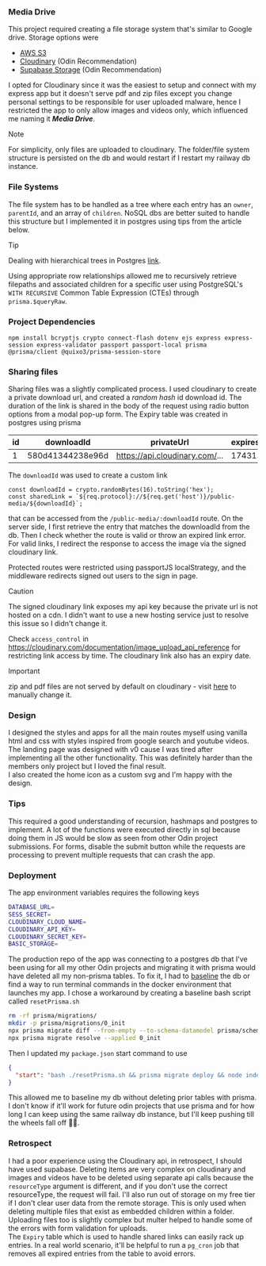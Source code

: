 ### Media Drive
This project required creating a file storage system that's similar to Google drive. Storage options were 
- [AWS S3](https://aws.amazon.com/s3/)
- [Cloudinary](https://cloudinary.com/) (Odin Recommendation)
- [Supabase Storage](https://supabase.com/docs/guides/storage) (Odin Recommendation)

I opted for Cloudinary since it was the easiest to setup and connect with my express app but it doesn't 
serve pdf and zip files except you change personal settings to be responsible for user uploaded malware, 
hence I restricted the app to only allow images and videos only, which influenced me naming it 
***Media Drive***.

> [!Note]
> For simplicity, only files are uploaded to cloudinary. The folder/file system structure is persisted 
    on the db and would restart if I restart my railway db instance.

### File Systems
The file system has to be handled as a tree where each entry has an `owner`, `parentId`, and an array of 
`children`. NoSQL dbs are better suited to handle this structure but I implemented it in postgres using 
tips from the article below.

>[!Tip]
> Dealing with hierarchical trees in Postgres [link](https://leonardqmarcq.com/posts/modeling-hierarchical-tree-data).

Using appropriate row relationships allowed me to recursively retrieve filepaths and associated children 
for a specific user using PostgreSQL's `WITH RECURSIVE` Common Table Expression (CTEs) through 
`prisma.$queryRaw`. 

### Project Dependencies
```JS
npm install bcryptjs crypto connect-flash dotenv ejs express express-session express-validator passport passport-local prisma @prisma/client @quixo3/prisma-session-store
```

### Sharing files
Sharing files was a slightly complicated process. I used cloudinary to create a private download url, and 
created a *random hash* id download id. The duration of the link is shared in the body of the request 
using radio button options from a modal pop-up form. The Expiry table was created in postgres using prisma 

| id | downloadId | privateUrl | expiresAt |
| :--- | :----: | :----: | :---- |
| 1 | 580d41344238e96d | https://api.cloudinary.com/... | 1743132214 |

The `downloadId` was used to create a custom link
```JS
const downloadId = crypto.randomBytes(16).toString('hex');
const sharedLink = `${req.protocol}://${req.get('host')}/public-media/${downloadId}`;
```
that can be accessed from the `/public-media/:downloadId` route. On the server side, I first retrieve 
the entry that matches the downloadId from the db. Then I check whether the route is valid or throw an 
expired link error. For valid links, I redirect the response to access the image via the signed 
cloudinary link. <br>

Protected routes were restricted using passportJS localStrategy, and the middleware redirects signed out 
users to the sign in page.

> [!Caution] 
> The signed cloudinary link exposes my api key because the private url is not hosted on a cdn. I didn't 
    want to use a new hosting service just to resolve this issue so I didn't change it. 

Check `access_control` in https://cloudinary.com/documentation/image_upload_api_reference for restricting 
link access by time. The cloudinary link also has an expiry date.

> [!Important]
> zip and pdf files are not served by default on cloudinary - visit [here](https://console.cloudinary.com/settings/c-825e97b0a11f6c2158044292115ae8/security) to manually change it.

### Design
I designed the styles and apps for all the main routes myself using vanilla html and css with styles 
inspired from google search and youtube videos. The landing page was designed with v0 cause I was 
tired after implementing all the other functionality. This was definitely harder than the members only 
project but I loved the final result. <br>
I also created the home icon as a custom svg and I'm happy with the design.

### Tips
This required a good understanding of recursion, hashmaps and postgres to implement. A lot of the 
functions were executed directly in sql because doing them in JS would be slow as seen from other Odin 
project submissions. For forms, disable the submit button while the requests are processing to prevent 
multiple requests that can crash the app.

### Deployment
The app environment variables requires the following keys
```bash
DATABASE_URL=
SESS_SECRET=
CLOUDINARY_CLOUD_NAME=
CLOUDINARY_API_KEY=
CLOUDINARY_SECRET_KEY=
BASIC_STORAGE=
```
The production repo of the app was connecting to a postgres db that I've been using for all my other Odin 
projects and migrating it with prisma would have deleted all my non-prisma tables. To fix it, I had to 
[baseline](https://www.prisma.io/docs/orm/prisma-migrate/workflows/baselining) the db or find a way to 
run terminal commands in the docker environment that launches my app. I chose a workaround by creating a 
baseline bash script called `resetPrisma.sh`
```bash
rm -rf prisma/migrations/
mkdir -p prisma/migrations/0_init
npx prisma migrate diff --from-empty --to-schema-datamodel prisma/schema.prisma --script > prisma/migrations/0_init/migration.sql
npx prisma migrate resolve --applied 0_init
```
Then I updated my `package.json` start command to use 
```JSON
{
  "start": "bash ./resetPrisma.sh && prisma migrate deploy && node index.js",
}
```
This allowed me to baseline my db without deleting prior tables with prisma. I don't know if it'll work 
for future odin projects that use prisma and for how long I can keep using the same railway db instance, 
but I'll keep pushing till the wheels fall off 🤞🏽.

### Retrospect
I had a poor experience using the Cloudinary api, in retrospect, I should have used supabase. Deleting 
items are very complex on cloudinary and images and videos have to be deleted using separate api calls 
because the `resourceType` argument is different, and if you don't use the correct resourceType, the 
request will fail. I'll also run out of storage on my free tier if I don't clear user data from the 
remote storage. This is only used when deleting multiple files that exist as embedded children within a 
folder. Uploading files too is slightly complex but multer helped to handle some of the errors with form 
validation for uploads. <br>
The `Expiry` table which is used to handle shared links can easily rack up entries. In a real world 
scenario, it'll be helpful to run a `pg_cron` job that removes all expired entries from the table to 
avoid errors.

